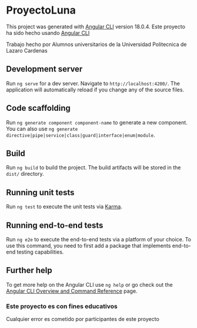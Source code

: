 # ProyectoLuna
This project was generated with [Angular CLI](https://github.com/angular/angular-cli) version 18.0.4.
Este proyecto ha sido hecho usando [Angular CLI](https://github.com/angular/angular-cli)

Trabajo hecho por Alumnos universitarios de la Universidad Politecnica de Lazaro Cardenas

## Development server

Run `ng serve` for a dev server. Navigate to `http://localhost:4200/`. The application will automatically reload if you change any of the source files.

## Code scaffolding

Run `ng generate component component-name` to generate a new component. You can also use `ng generate directive|pipe|service|class|guard|interface|enum|module`.

## Build

Run `ng build` to build the project. The build artifacts will be stored in the `dist/` directory.

## Running unit tests

Run `ng test` to execute the unit tests via [Karma](https://karma-runner.github.io).

## Running end-to-end tests

Run `ng e2e` to execute the end-to-end tests via a platform of your choice. To use this command, you need to first add a package that implements end-to-end testing capabilities.

## Further help

To get more help on the Angular CLI use `ng help` or go check out the [Angular CLI Overview and Command Reference](https://angular.dev/tools/cli) page.

### Este proyecto es con fines educativos

Cualquier error es cometido por participantes de este proyecto
